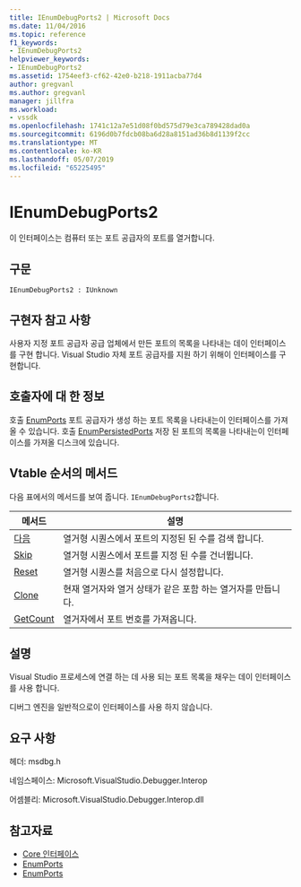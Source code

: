 ```yaml
---
title: IEnumDebugPorts2 | Microsoft Docs
ms.date: 11/04/2016
ms.topic: reference
f1_keywords:
- IEnumDebugPorts2
helpviewer_keywords:
- IEnumDebugPorts2
ms.assetid: 1754eef3-cf62-42e0-b218-1911acba77d4
author: gregvanl
ms.author: gregvanl
manager: jillfra
ms.workload:
- vssdk
ms.openlocfilehash: 1741c12a7e51d08f0bd575d79e3ca789428dad0a
ms.sourcegitcommit: 6196d0b7fdcb08ba6d28a8151ad36b8d1139f2cc
ms.translationtype: MT
ms.contentlocale: ko-KR
ms.lasthandoff: 05/07/2019
ms.locfileid: "65225495"
---
```

# <a name="ienumdebugports2"></a>IEnumDebugPorts2
이 인터페이스는 컴퓨터 또는 포트 공급자의 포트를 열거합니다.

## <a name="syntax"></a>구문

```
IEnumDebugPorts2 : IUnknown
```

## <a name="notes-for-implementers"></a>구현자 참고 사항
 사용자 지정 포트 공급자 공급 업체에서 만든 포트의 목록을 나타내는 데이 인터페이스를 구현 합니다. Visual Studio 자체 포트 공급자를 지원 하기 위해이 인터페이스를 구현합니다.

## <a name="notes-for-callers"></a>호출자에 대 한 정보
 호출 [EnumPorts](../../../extensibility/debugger/reference/idebugportsupplier2-enumports.md) 포트 공급자가 생성 하는 포트 목록을 나타내는이 인터페이스를 가져올 수 있습니다. 호출 [EnumPersistedPorts](../../../extensibility/debugger/reference/idebugportsupplier3-enumpersistedports.md) 저장 된 포트의 목록을 나타내는이 인터페이스를 가져올 디스크에 있습니다.

## <a name="methods-in-vtable-order"></a>Vtable 순서의 메서드
 다음 표에서의 메서드를 보여 줍니다. `IEnumDebugPorts2`합니다.

|메서드|설명|
|------------|-----------------|
|[다음](../../../extensibility/debugger/reference/ienumdebugports2-next.md)|열거형 시퀀스에서 포트의 지정된 된 수를 검색 합니다.|
|[Skip](../../../extensibility/debugger/reference/ienumdebugports2-skip.md)|열거형 시퀀스에서 포트를 지정 된 수를 건너뜁니다.|
|[Reset](../../../extensibility/debugger/reference/ienumdebugports2-reset.md)|열거형 시퀀스를 처음으로 다시 설정합니다.|
|[Clone](../../../extensibility/debugger/reference/ienumdebugports2-clone.md)|현재 열거자와 열거 상태가 같은 포함 하는 열거자를 만듭니다.|
|[GetCount](../../../extensibility/debugger/reference/ienumdebugports2-getcount.md)|열거자에서 포트 번호를 가져옵니다.|

## <a name="remarks"></a>설명
 Visual Studio 프로세스에 연결 하는 데 사용 되는 포트 목록을 채우는 데이 인터페이스를 사용 합니다.

 디버그 엔진을 일반적으로이 인터페이스를 사용 하지 않습니다.

## <a name="requirements"></a>요구 사항
 헤더: msdbg.h

 네임스페이스: Microsoft.VisualStudio.Debugger.Interop

 어셈블리: Microsoft.VisualStudio.Debugger.Interop.dll

## <a name="see-also"></a>참고자료
- [Core 인터페이스](../../../extensibility/debugger/reference/core-interfaces.md)
- [EnumPorts](../../../extensibility/debugger/reference/idebugcoreserver2-enumports.md)
- [EnumPorts](../../../extensibility/debugger/reference/idebugportsupplier2-enumports.md)